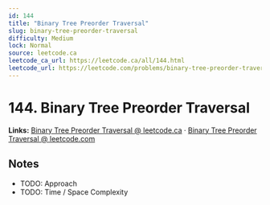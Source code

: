 ```yaml
--- 
id: 144
title: "Binary Tree Preorder Traversal"
slug: binary-tree-preorder-traversal
difficulty: Medium
lock: Normal
source: leetcode.ca
leetcode_ca_url: https://leetcode.ca/all/144.html
leetcode_url: https://leetcode.com/problems/binary-tree-preorder-traversal/
---
```


# 144. Binary Tree Preorder Traversal

**Links:** [Binary Tree Preorder Traversal @ leetcode.ca](https://leetcode.ca/all/144.html) · [Binary Tree Preorder Traversal @ leetcode.com](https://leetcode.com/problems/binary-tree-preorder-traversal/)

## Notes
- TODO: Approach
- TODO: Time / Space Complexity
